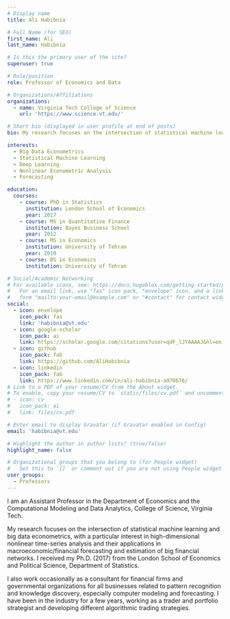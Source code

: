 ```yaml
---
# Display name
title: Ali Habibnia

# Full Name (for SEO)
first_name: Ali
last_name: Habibnia

# Is this the primary user of the site?
superuser: true

# Role/position
role: Professor of Economics and Data

# Organizations/Affiliations
organizations:
  - name: Virginia Tech College of Science
    url: 'https://www.science.vt.edu/'

# Short bio (displayed in user profile at end of posts)
bio: My research focuses on the intersection of statistical machine learning and big data econometrics, with a particular interest in high-dimensional nonlinear time-series analysis and their applications in macroeconomic/financial forecasting and estimation of big financial networks.

interests:
  - Big Data Econometrics
  - Statistical Machine Learning
  - Deep Learning
  - Nonlinear Econometric Analysis
  - Forecasting

education:
  courses:
    - course: PhD in Statistics
      institution: London School of Economics
      year: 2017
    - course: MS in Quantitative Finance
      institution: Bayes Business School
      year: 2012
    - course: MS in Economics
      institution: University of Tehran
      year: 2010
    - course: BS in Economics
      institution: University of Tehran

# Social/Academic Networking
# For available icons, see: https://docs.hugoblox.com/getting-started/page-builder/#icons
#   For an email link, use "fas" icon pack, "envelope" icon, and a link in the
#   form "mailto:your-email@example.com" or "#contact" for contact widget.
social:
  - icon: envelope
    icon_pack: fas
    link: 'habibnia@vt.edu'
  - icon: google-scholar
    icon_pack: ai
    link: https://scholar.google.com/citations?user=qdF_lJYAAAAJ&hl=en
  - icon: github
    icon_pack: fab
    link: https://github.com/AliHabibnia
  - icon: linkedin
    icon_pack: fab
    link: https://www.linkedin.com/in/ali-habibnia-a970b76/
# Link to a PDF of your resume/CV from the About widget.
# To enable, copy your resume/CV to `static/files/cv.pdf` and uncomment the lines below.
# - icon: cv
#   icon_pack: ai
#   link: files/cv.pdf

# Enter email to display Gravatar (if Gravatar enabled in Config)
email: 'habibnia@vt.edu'

# Highlight the author in author lists? (true/false)
highlight_name: false

# Organizational groups that you belong to (for People widget)
#   Set this to `[]` or comment out if you are not using People widget.
user_groups:
  - Professors
---
```


I am an Assistant Professor in the Department of Economics and the Computational Modeling and Data Analytics, College of Science, Virginia Tech.  

My research focuses on the intersection of statistical machine learning and big data econometrics, with a particular interest in high-dimensional nonlinear time-series analysis and their applications in macroeconomic/financial forecasting and estimation of big financial networks.  I received my Ph.D. (2017) from the London School of Economics and Political Science, Department of Statistics.

I also work occasionally as a consultant for financial firms and governmental organizations for all businesses related to pattern recognition and knowledge discovery, especially computer modeling and forecasting. I have been in the industry for a few years, working as a trader and portfolio strategist and developing different algorithmic trading strategies.
